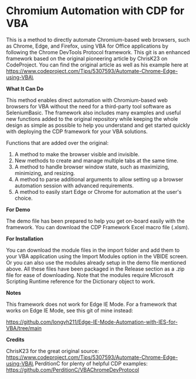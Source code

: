 # Chromium Automation with CDP for VBA
This is a method to directly automate Chromium-based web browsers, such as Chrome, Edge, and Firefox, using VBA for Office applications by following the Chrome DevTools Protocol framework. This git is an enhanced framework based on the original pioneering article by ChrisK23 on CodeProject. You can find the original article as well as his example here at https://www.codeproject.com/Tips/5307593/Automate-Chrome-Edge-using-VBA\

**What It Can Do**

This method enables direct automation with Chromium-based web browsers for VBA without the need for a third-party tool software as SeleniumBasic. The framework also includes many examples and useful new functions added to the original repository while keeping the whole design as simple as possible to help you understand and get started quickly with deploying the CDP framework for your VBA solutions.

Functions that are added over the original:
1. A method to make the browser visible and invisible.
2. New methods to create and manage multiple tabs at the same time.
3. A method to handle browser window state, such as maximizing, minimizing, and resizing.
4. A method to parse additional arguments to allow setting up a browser automation session with advanced requirements.
5. A method to easily start Edge or Chrome for automation at the user's choice.
  
**For Demo**

The demo file has been prepared to help you get on-board easily with the framework. You can download the CDP Framework Excel macro file (.xlsm).

**For Installation**

You can download the module files in the import folder and add them to your VBA application using the Import Modules option in the VBIDE screen. Or you can also use the modules already setup in the demo file mentioned above. All these files have been packaged in the Release section as a .zip file for ease of downloading. Note that the modules require Microsoft Scripting Runtime reference for the Dictionary object to work.

**Notes**

This framework does not work for Edge IE Mode. For a framework that works on Edge IE Mode, see this git of mine instead:

https://github.com/longvh211/Edge-IE-Mode-Automation-with-IES-for-VBA/tree/main

**Credits**

ChrisK23 for the great original source: https://www.codeproject.com/Tips/5307593/Automate-Chrome-Edge-using-VBA\
PerditionC for plenty of helpful CDP examples: https://github.com/PerditionC/VBAChromeDevProtocol
